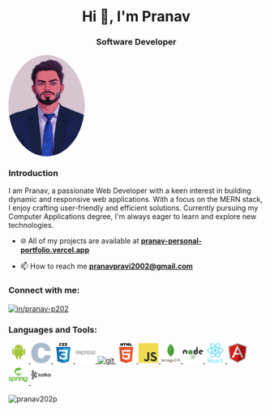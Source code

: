 <h1 align="center">Hi 👋, I'm Pranav</h1>
<h3 align="center">Software Developer</h3>

<img align="center" src="https://github.com/pranav202p/image/blob/e5c08afd1e1d14278781dba27c6486cd115e0644/Untitled%20(2).png" alt="Pranav's Image" width="150" style="border-radius: 50%;"/>

### Introduction
I am Pranav, a passionate Web Developer with a keen interest in building dynamic and responsive web applications. With a focus on the MERN stack, I enjoy crafting user-friendly and efficient solutions. Currently pursuing my Computer Applications degree, I'm always eager to learn and explore new technologies.

- 🌐 All of my projects are available at [**pranav-personal-portfolio.vercel.app**](https://pranav-personal-portfolio.vercel.app)


- 📫 How to reach me **pranavpravi2002@gmail.com**

### Connect with me:
<p align="left">
<a href="https://linkedin.com/in/in/pranav-p202" target="blank"><img align="center" src="https://raw.githubusercontent.com/rahuldkjain/github-profile-readme-generator/master/src/images/icons/Social/linked-in-alt.svg" alt="in/pranav-p202" height="30" width="40" /></a>
</p>

### Languages and Tools:
<p align="left"> 
<a href="https://developer.android.com" target="_blank" rel="noreferrer"> <img src="https://raw.githubusercontent.com/devicons/devicon/master/icons/android/android-original-wordmark.svg" alt="android" width="40" height="40"/> </a> 
<a href="https://www.cprogramming.com/" target="_blank" rel="noreferrer"> <img src="https://raw.githubusercontent.com/devicons/devicon/master/icons/c/c-original.svg" alt="c" width="40" height="40"/> </a> 
<a href="https://www.w3schools.com/css/" target="_blank" rel="noreferrer"> <img src="https://raw.githubusercontent.com/devicons/devicon/master/icons/css3/css3-original-wordmark.svg" alt="css3" width="40" height="40"/> </a> 
<a href="https://expressjs.com" target="_blank" rel="noreferrer"> <img src="https://raw.githubusercontent.com/devicons/devicon/master/icons/express/express-original-wordmark.svg" alt="express" width="40" height="40"/> </a> 
<a href="https://git-scm.com/" target="_blank" rel="noreferrer"> <img src="https://www.vectorlogo.zone/logos/git-scm/git-scm-icon.svg" alt="git" width="40" height="40"/> </a> 
<a href="https://www.w3.org/html/" target="_blank" rel="noreferrer"> <img src="https://raw.githubusercontent.com/devicons/devicon/master/icons/html5/html5-original-wordmark.svg" alt="html5" width="40" height="40"/> </a> 
<a href="https://developer.mozilla.org/en-US/docs/Web/JavaScript" target="_blank" rel="noreferrer"> <img src="https://raw.githubusercontent.com/devicons/devicon/master/icons/javascript/javascript-original.svg" alt="javascript" width="40" height="40"/> </a> 
<a href="https://www.mongodb.com/" target="_blank" rel="noreferrer"> <img src="https://raw.githubusercontent.com/devicons/devicon/master/icons/mongodb/mongodb-original-wordmark.svg" alt="mongodb" width="40" height="40"/> </a> 
<a href="https://nodejs.org" target="_blank" rel="noreferrer"> <img src="https://raw.githubusercontent.com/devicons/devicon/master/icons/nodejs/nodejs-original-wordmark.svg" alt="nodejs" width="40" height="40"/> </a> 
<a href="https://reactjs.org/" target="_blank" rel="noreferrer"> <img src="https://raw.githubusercontent.com/devicons/devicon/master/icons/react/react-original-wordmark.svg" alt="react" width="40" height="40"/> </a> 
   <a href="https://angular.io/" target="_blank" rel="noreferrer">
    <img src="https://raw.githubusercontent.com/devicons/devicon/master/icons/angularjs/angularjs-original.svg" alt="angular" width="40" height="40"/>
  </a>
  <a href="https://spring.io/projects/spring-boot" target="_blank" rel="noreferrer">
    <img src="https://raw.githubusercontent.com/devicons/devicon/master/icons/spring/spring-original-wordmark.svg" alt="springboot" width="40" height="40"/>
  </a>
<a href="https://kafka.apache.org/" target="_blank" rel="noreferrer">
  <img src="https://raw.githubusercontent.com/devicons/devicon/master/icons/apachekafka/apachekafka-original-wordmark.svg" alt="kafka" width="40" height="40"/>
</a>

</p>

<p><img align="center" src="https://github-readme-stats.vercel.app/api/top-langs?username=pranav202p&show_icons=true&locale=en&layout=compact" alt="pranav202p" /></p>
